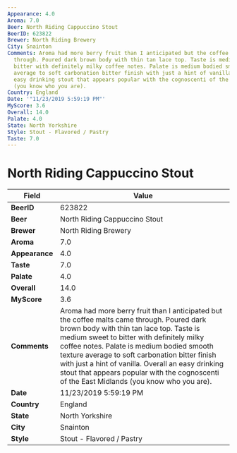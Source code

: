 ```yaml
---
Appearance: 4.0
Aroma: 7.0
Beer: North Riding Cappuccino Stout
BeerID: 623822
Brewer: North Riding Brewery
City: Snainton
Comments: Aroma had more berry fruit than I anticipated but the coffee malts came
  through. Poured dark brown body with thin tan lace top. Taste is medium sweet to
  bitter with definitely milky coffee notes. Palate is medium bodied smooth texture
  average to soft carbonation bitter finish with just a hint of vanilla. Overall an
  easy drinking stout that appears popular with the cognoscenti of the East Midlands
  (you know who you are).
Country: England
Date: '"11/23/2019 5:59:19 PM"'
MyScore: 3.6
Overall: 14.0
Palate: 4.0
State: North Yorkshire
Style: Stout - Flavored / Pastry
Taste: 7.0
---
```


# North Riding Cappuccino Stout

| Field         | Value |
|---------------|-------|
| **BeerID** | 623822 |
| **Beer** | North Riding Cappuccino Stout |
| **Brewer** | North Riding Brewery |
| **Aroma** | 7.0 |
| **Appearance** | 4.0 |
| **Taste** | 7.0 |
| **Palate** | 4.0 |
| **Overall** | 14.0 |
| **MyScore** | 3.6 |
| **Comments** | Aroma had more berry fruit than I anticipated but the coffee malts came through. Poured dark brown body with thin tan lace top. Taste is medium sweet to bitter with definitely milky coffee notes. Palate is medium bodied smooth texture average to soft carbonation bitter finish with just a hint of vanilla. Overall an easy drinking stout that appears popular with the cognoscenti of the East Midlands (you know who you are). |
| **Date** | 11/23/2019 5:59:19 PM |
| **Country** | England |
| **State** | North Yorkshire |
| **City** | Snainton |
| **Style** | Stout - Flavored / Pastry |
